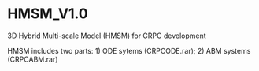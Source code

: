 # HMSM_V1.0
3D Hybrid Multi-scale Model (HMSM) for CRPC development

HMSM includes two parts: 1) ODE sytems (CRPCODE.rar); 2) ABM systems (CRPCABM.rar)
